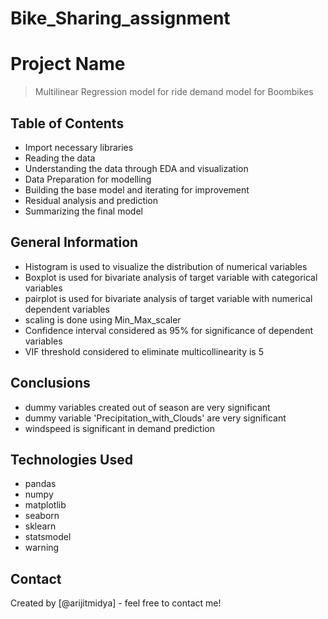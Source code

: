 # Bike_Sharing_assignment

# Project Name
> Multilinear Regression model for ride demand model for Boombikes


## Table of Contents
* Import necessary libraries
* Reading the data
* Understanding the data through EDA and visualization
* Data Preparation for modelling
* Building the base model and iterating for improvement
* Residual analysis and prediction
* Summarizing the final model


## General Information
- Histogram is used to visualize the distribution of numerical variables
- Boxplot is used for bivariate analysis of target variable with categorical variables
- pairplot is used for bivariate analysis of target variable with numerical dependent variables
- scaling is done using Min_Max_scaler
- Confidence interval considered as 95% for significance of dependent variables
- VIF threshold considered to eliminate multicollinearity is 5


## Conclusions
- dummy variables created out of season are very significant
- dummy variable 'Precipitation_with_Clouds' are very significant
- windspeed is significant in demand prediction 


## Technologies Used
- pandas
- numpy
- matplotlib
- seaborn
- sklearn
- statsmodel
- warning


## Contact
Created by [@arijitmidya] - feel free to contact me!

